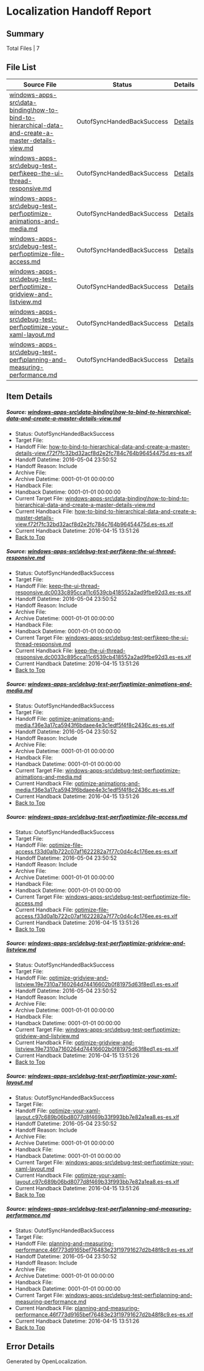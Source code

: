 # <a name='report-top'></a> Localization Handoff Report

## Summary
 Total Files | 7

## File List
 Source File | Status | Details 
 ----------- | ------ | ------- 
 [windows-apps-src\data-binding\how-to-bind-to-hierarchical-data-and-create-a-master-details-view.md](https://github.com/Microsoft/windows-apps/blob/afb508fcbc2d4ab75188a2d4f705ea0bee385ed6/windows-apps-src/data-binding/how-to-bind-to-hierarchical-data-and-create-a-master-details-view.md) | OutofSyncHandedBackSuccess | [Details](#2ff66a1d6a80bb085f54dec8e35371ba0c9e6b271893)
 [windows-apps-src\debug-test-perf\keep-the-ui-thread-responsive.md](https://github.com/Microsoft/windows-apps/blob/afb508fcbc2d4ab75188a2d4f705ea0bee385ed6/windows-apps-src/debug-test-perf/keep-the-ui-thread-responsive.md) | OutofSyncHandedBackSuccess | [Details](#d17791928c377e219a7f5e29d3382c86ac44a11c1963)
 [windows-apps-src\debug-test-perf\optimize-animations-and-media.md](https://github.com/Microsoft/windows-apps/blob/afb508fcbc2d4ab75188a2d4f705ea0bee385ed6/windows-apps-src/debug-test-perf/optimize-animations-and-media.md) | OutofSyncHandedBackSuccess | [Details](#ff8ddd0853af92252ca0511d9deb829e87d1fdd71966)
 [windows-apps-src\debug-test-perf\optimize-file-access.md](https://github.com/Microsoft/windows-apps/blob/afb508fcbc2d4ab75188a2d4f705ea0bee385ed6/windows-apps-src/debug-test-perf/optimize-file-access.md) | OutofSyncHandedBackSuccess | [Details](#63c273a78e8210ea33bb50e478ff7f0b166f29b21967)
 [windows-apps-src\debug-test-perf\optimize-gridview-and-listview.md](https://github.com/Microsoft/windows-apps/blob/afb508fcbc2d4ab75188a2d4f705ea0bee385ed6/windows-apps-src/debug-test-perf/optimize-gridview-and-listview.md) | OutofSyncHandedBackSuccess | [Details](#362fbb6b733e855a2126196f12c650bdf2a7665d1968)
 [windows-apps-src\debug-test-perf\optimize-your-xaml-layout.md](https://github.com/Microsoft/windows-apps/blob/afb508fcbc2d4ab75188a2d4f705ea0bee385ed6/windows-apps-src/debug-test-perf/optimize-your-xaml-layout.md) | OutofSyncHandedBackSuccess | [Details](#dbec176310896164ebc99c20aefca4c5b2b29ee91971)
 [windows-apps-src\debug-test-perf\planning-and-measuring-performance.md](https://github.com/Microsoft/windows-apps/blob/afb508fcbc2d4ab75188a2d4f705ea0bee385ed6/windows-apps-src/debug-test-perf/planning-and-measuring-performance.md) | OutofSyncHandedBackSuccess | [Details](#39d57811a07b4c404da4b7e369e3bf5441fa99c01973)

## Item Details
##### <a name='2ff66a1d6a80bb085f54dec8e35371ba0c9e6b271893'></a> Source: [windows-apps-src\data-binding\how-to-bind-to-hierarchical-data-and-create-a-master-details-view.md](https://github.com/Microsoft/windows-apps/blob/afb508fcbc2d4ab75188a2d4f705ea0bee385ed6/windows-apps-src/data-binding/how-to-bind-to-hierarchical-data-and-create-a-master-details-view.md)
* Status: OutofSyncHandedBackSuccess
* Target File: 
* Handoff File: [how-to-bind-to-hierarchical-data-and-create-a-master-details-view.f72f7fc32bd32acf8d2e2fc784c764b96454475d.es-es.xlf](https://github.com/Microsoft/WDG.handoff/blob/dcac9397dfdef500257dfd4b2b0054e202f5980f/ol-handoff/Microsoft/windows-apps.es-es/master/how-to-bind-to-hierarchical-data-and-create-a-master-details-view.f72f7fc32bd32acf8d2e2fc784c764b96454475d.es-es.xlf)
* Handoff Datetime: 2016-05-04 23:50:52
* Handoff Reason: Include
* Archive File: 
* Archive Datetime: 0001-01-01 00:00:00
* Handback File: 
* Handback Datetime: 0001-01-01 00:00:00
* Current Target File: [windows-apps-src\data-binding\how-to-bind-to-hierarchical-data-and-create-a-master-details-view.md](https://github.com/Microsoft/windows-apps.es-es/blob/2fc4e3dd77794ecd0126027e25d1bd8f0b53f10f/windows-apps-src/data-binding/how-to-bind-to-hierarchical-data-and-create-a-master-details-view.md)
* Current Handback File: [how-to-bind-to-hierarchical-data-and-create-a-master-details-view.f72f7fc32bd32acf8d2e2fc784c764b96454475d.es-es.xlf](https://github.com/Microsoft/WDG.handback/blob/85886dfea9b9dfc1a03c6b2f970443bc94a0f2b1/ol-handback/Microsoft/windows-apps.es-es/master/how-to-bind-to-hierarchical-data-and-create-a-master-details-view.f72f7fc32bd32acf8d2e2fc784c764b96454475d.es-es.xlf)
* Current Handback Datetime: 2016-04-15 13:51:26
* [Back to Top](#report-top)

##### <a name='d17791928c377e219a7f5e29d3382c86ac44a11c1963'></a> Source: [windows-apps-src\debug-test-perf\keep-the-ui-thread-responsive.md](https://github.com/Microsoft/windows-apps/blob/afb508fcbc2d4ab75188a2d4f705ea0bee385ed6/windows-apps-src/debug-test-perf/keep-the-ui-thread-responsive.md)
* Status: OutofSyncHandedBackSuccess
* Target File: 
* Handoff File: [keep-the-ui-thread-responsive.dc0033c895cca11c6539cb418552a2ad9fbe92d3.es-es.xlf](https://github.com/Microsoft/WDG.handoff/blob/dcac9397dfdef500257dfd4b2b0054e202f5980f/ol-handoff/Microsoft/windows-apps.es-es/master/keep-the-ui-thread-responsive.dc0033c895cca11c6539cb418552a2ad9fbe92d3.es-es.xlf)
* Handoff Datetime: 2016-05-04 23:50:52
* Handoff Reason: Include
* Archive File: 
* Archive Datetime: 0001-01-01 00:00:00
* Handback File: 
* Handback Datetime: 0001-01-01 00:00:00
* Current Target File: [windows-apps-src\debug-test-perf\keep-the-ui-thread-responsive.md](https://github.com/Microsoft/windows-apps.es-es/blob/2fc4e3dd77794ecd0126027e25d1bd8f0b53f10f/windows-apps-src/debug-test-perf/keep-the-ui-thread-responsive.md)
* Current Handback File: [keep-the-ui-thread-responsive.dc0033c895cca11c6539cb418552a2ad9fbe92d3.es-es.xlf](https://github.com/Microsoft/WDG.handback/blob/85886dfea9b9dfc1a03c6b2f970443bc94a0f2b1/ol-handback/Microsoft/windows-apps.es-es/master/keep-the-ui-thread-responsive.dc0033c895cca11c6539cb418552a2ad9fbe92d3.es-es.xlf)
* Current Handback Datetime: 2016-04-15 13:51:26
* [Back to Top](#report-top)

##### <a name='ff8ddd0853af92252ca0511d9deb829e87d1fdd71966'></a> Source: [windows-apps-src\debug-test-perf\optimize-animations-and-media.md](https://github.com/Microsoft/windows-apps/blob/afb508fcbc2d4ab75188a2d4f705ea0bee385ed6/windows-apps-src/debug-test-perf/optimize-animations-and-media.md)
* Status: OutofSyncHandedBackSuccess
* Target File: 
* Handoff File: [optimize-animations-and-media.f36e3a17ca5943f6bdaee4e3c1edf5f4f8c2436c.es-es.xlf](https://github.com/Microsoft/WDG.handoff/blob/dcac9397dfdef500257dfd4b2b0054e202f5980f/ol-handoff/Microsoft/windows-apps.es-es/master/optimize-animations-and-media.f36e3a17ca5943f6bdaee4e3c1edf5f4f8c2436c.es-es.xlf)
* Handoff Datetime: 2016-05-04 23:50:52
* Handoff Reason: Include
* Archive File: 
* Archive Datetime: 0001-01-01 00:00:00
* Handback File: 
* Handback Datetime: 0001-01-01 00:00:00
* Current Target File: [windows-apps-src\debug-test-perf\optimize-animations-and-media.md](https://github.com/Microsoft/windows-apps.es-es/blob/2fc4e3dd77794ecd0126027e25d1bd8f0b53f10f/windows-apps-src/debug-test-perf/optimize-animations-and-media.md)
* Current Handback File: [optimize-animations-and-media.f36e3a17ca5943f6bdaee4e3c1edf5f4f8c2436c.es-es.xlf](https://github.com/Microsoft/WDG.handback/blob/85886dfea9b9dfc1a03c6b2f970443bc94a0f2b1/ol-handback/Microsoft/windows-apps.es-es/master/optimize-animations-and-media.f36e3a17ca5943f6bdaee4e3c1edf5f4f8c2436c.es-es.xlf)
* Current Handback Datetime: 2016-04-15 13:51:26
* [Back to Top](#report-top)

##### <a name='63c273a78e8210ea33bb50e478ff7f0b166f29b21967'></a> Source: [windows-apps-src\debug-test-perf\optimize-file-access.md](https://github.com/Microsoft/windows-apps/blob/afb508fcbc2d4ab75188a2d4f705ea0bee385ed6/windows-apps-src/debug-test-perf/optimize-file-access.md)
* Status: OutofSyncHandedBackSuccess
* Target File: 
* Handoff File: [optimize-file-access.f33d0a1b722c07af1622282a7f77c0d4c4c176ee.es-es.xlf](https://github.com/Microsoft/WDG.handoff/blob/dcac9397dfdef500257dfd4b2b0054e202f5980f/ol-handoff/Microsoft/windows-apps.es-es/master/optimize-file-access.f33d0a1b722c07af1622282a7f77c0d4c4c176ee.es-es.xlf)
* Handoff Datetime: 2016-05-04 23:50:52
* Handoff Reason: Include
* Archive File: 
* Archive Datetime: 0001-01-01 00:00:00
* Handback File: 
* Handback Datetime: 0001-01-01 00:00:00
* Current Target File: [windows-apps-src\debug-test-perf\optimize-file-access.md](https://github.com/Microsoft/windows-apps.es-es/blob/2fc4e3dd77794ecd0126027e25d1bd8f0b53f10f/windows-apps-src/debug-test-perf/optimize-file-access.md)
* Current Handback File: [optimize-file-access.f33d0a1b722c07af1622282a7f77c0d4c4c176ee.es-es.xlf](https://github.com/Microsoft/WDG.handback/blob/85886dfea9b9dfc1a03c6b2f970443bc94a0f2b1/ol-handback/Microsoft/windows-apps.es-es/master/optimize-file-access.f33d0a1b722c07af1622282a7f77c0d4c4c176ee.es-es.xlf)
* Current Handback Datetime: 2016-04-15 13:51:26
* [Back to Top](#report-top)

##### <a name='362fbb6b733e855a2126196f12c650bdf2a7665d1968'></a> Source: [windows-apps-src\debug-test-perf\optimize-gridview-and-listview.md](https://github.com/Microsoft/windows-apps/blob/afb508fcbc2d4ab75188a2d4f705ea0bee385ed6/windows-apps-src/debug-test-perf/optimize-gridview-and-listview.md)
* Status: OutofSyncHandedBackSuccess
* Target File: 
* Handoff File: [optimize-gridview-and-listview.19e7310a7160264d74416602b0f81975d63f8ed1.es-es.xlf](https://github.com/Microsoft/WDG.handoff/blob/dcac9397dfdef500257dfd4b2b0054e202f5980f/ol-handoff/Microsoft/windows-apps.es-es/master/optimize-gridview-and-listview.19e7310a7160264d74416602b0f81975d63f8ed1.es-es.xlf)
* Handoff Datetime: 2016-05-04 23:50:52
* Handoff Reason: Include
* Archive File: 
* Archive Datetime: 0001-01-01 00:00:00
* Handback File: 
* Handback Datetime: 0001-01-01 00:00:00
* Current Target File: [windows-apps-src\debug-test-perf\optimize-gridview-and-listview.md](https://github.com/Microsoft/windows-apps.es-es/blob/2fc4e3dd77794ecd0126027e25d1bd8f0b53f10f/windows-apps-src/debug-test-perf/optimize-gridview-and-listview.md)
* Current Handback File: [optimize-gridview-and-listview.19e7310a7160264d74416602b0f81975d63f8ed1.es-es.xlf](https://github.com/Microsoft/WDG.handback/blob/85886dfea9b9dfc1a03c6b2f970443bc94a0f2b1/ol-handback/Microsoft/windows-apps.es-es/master/optimize-gridview-and-listview.19e7310a7160264d74416602b0f81975d63f8ed1.es-es.xlf)
* Current Handback Datetime: 2016-04-15 13:51:26
* [Back to Top](#report-top)

##### <a name='dbec176310896164ebc99c20aefca4c5b2b29ee91971'></a> Source: [windows-apps-src\debug-test-perf\optimize-your-xaml-layout.md](https://github.com/Microsoft/windows-apps/blob/afb508fcbc2d4ab75188a2d4f705ea0bee385ed6/windows-apps-src/debug-test-perf/optimize-your-xaml-layout.md)
* Status: OutofSyncHandedBackSuccess
* Target File: 
* Handoff File: [optimize-your-xaml-layout.c97c689b06bd8077d8f469b33f993bb7e82a1ea8.es-es.xlf](https://github.com/Microsoft/WDG.handoff/blob/dcac9397dfdef500257dfd4b2b0054e202f5980f/ol-handoff/Microsoft/windows-apps.es-es/master/optimize-your-xaml-layout.c97c689b06bd8077d8f469b33f993bb7e82a1ea8.es-es.xlf)
* Handoff Datetime: 2016-05-04 23:50:52
* Handoff Reason: Include
* Archive File: 
* Archive Datetime: 0001-01-01 00:00:00
* Handback File: 
* Handback Datetime: 0001-01-01 00:00:00
* Current Target File: [windows-apps-src\debug-test-perf\optimize-your-xaml-layout.md](https://github.com/Microsoft/windows-apps.es-es/blob/2fc4e3dd77794ecd0126027e25d1bd8f0b53f10f/windows-apps-src/debug-test-perf/optimize-your-xaml-layout.md)
* Current Handback File: [optimize-your-xaml-layout.c97c689b06bd8077d8f469b33f993bb7e82a1ea8.es-es.xlf](https://github.com/Microsoft/WDG.handback/blob/85886dfea9b9dfc1a03c6b2f970443bc94a0f2b1/ol-handback/Microsoft/windows-apps.es-es/master/optimize-your-xaml-layout.c97c689b06bd8077d8f469b33f993bb7e82a1ea8.es-es.xlf)
* Current Handback Datetime: 2016-04-15 13:51:26
* [Back to Top](#report-top)

##### <a name='39d57811a07b4c404da4b7e369e3bf5441fa99c01973'></a> Source: [windows-apps-src\debug-test-perf\planning-and-measuring-performance.md](https://github.com/Microsoft/windows-apps/blob/afb508fcbc2d4ab75188a2d4f705ea0bee385ed6/windows-apps-src/debug-test-perf/planning-and-measuring-performance.md)
* Status: OutofSyncHandedBackSuccess
* Target File: 
* Handoff File: [planning-and-measuring-performance.46f773d9165bef76483e23f19791627d2b48f8c9.es-es.xlf](https://github.com/Microsoft/WDG.handoff/blob/dcac9397dfdef500257dfd4b2b0054e202f5980f/ol-handoff/Microsoft/windows-apps.es-es/master/planning-and-measuring-performance.46f773d9165bef76483e23f19791627d2b48f8c9.es-es.xlf)
* Handoff Datetime: 2016-05-04 23:50:52
* Handoff Reason: Include
* Archive File: 
* Archive Datetime: 0001-01-01 00:00:00
* Handback File: 
* Handback Datetime: 0001-01-01 00:00:00
* Current Target File: [windows-apps-src\debug-test-perf\planning-and-measuring-performance.md](https://github.com/Microsoft/windows-apps.es-es/blob/2fc4e3dd77794ecd0126027e25d1bd8f0b53f10f/windows-apps-src/debug-test-perf/planning-and-measuring-performance.md)
* Current Handback File: [planning-and-measuring-performance.46f773d9165bef76483e23f19791627d2b48f8c9.es-es.xlf](https://github.com/Microsoft/WDG.handback/blob/85886dfea9b9dfc1a03c6b2f970443bc94a0f2b1/ol-handback/Microsoft/windows-apps.es-es/master/planning-and-measuring-performance.46f773d9165bef76483e23f19791627d2b48f8c9.es-es.xlf)
* Current Handback Datetime: 2016-04-15 13:51:26
* [Back to Top](#report-top)


## Error Details

Generated by OpenLocalization.
